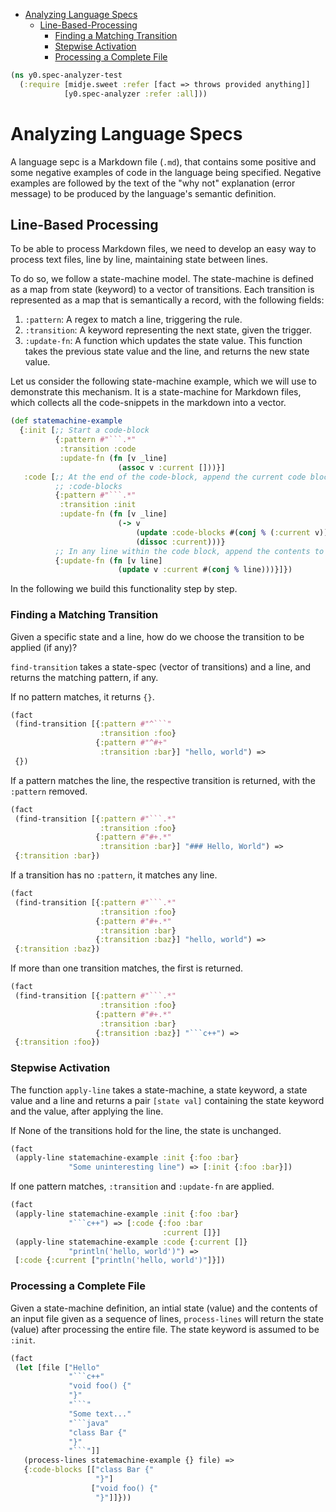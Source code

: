 * [Analyzing Language Specs](#analyzing-language-specs)
  * [Line-Based-Processing](#line-based-processing)
    * [Finding a Matching Transition](#finding-a-matching-transition)
    * [Stepwise Activation](#stepwise-activation)
    * [Processing a Complete File](#processing-a-complete-file)
```clojure
(ns y0.spec-analyzer-test
  (:require [midje.sweet :refer [fact => throws provided anything]]
            [y0.spec-analyzer :refer :all]))

```
# Analyzing Language Specs

A language sepc is a Markdown file (`.md`), that contains some positive and
some negative examples of code in the language being specified. Negative
examples are followed by the text of the "why not" explanation (error
message) to be produced by the language's semantic definition.

## Line-Based Processing

To be able to process Markdown files, we need to develop an easy way to
process text files, line by line, maintaining state between lines.

To do so, we follow a state-machine model. The state-machine is defined as a
map from state (keyword) to a vector of transitions. Each transition is
represented as a map that is semantically a record, with the following
fields:

1. `:pattern`: A regex to match a line, triggering the rule.
2. `:transition`: A keyword representing the next state, given the trigger.
3. `:update-fn`: A function which updates the state value. This function
   takes the previous state value and the line, and returns the new state
   value.

Let us consider the following state-machine example, which we will use to
demonstrate this mechanism. It is a state-machine for Markdown files, which
collects all the code-snippets in the markdown into a vector.
```clojure
(def statemachine-example
  {:init [;; Start a code-block
          {:pattern #"```.*"
           :transition :code
           :update-fn (fn [v _line]
                        (assoc v :current []))}]
   :code [;; At the end of the code-block, append the current code block to
          ;; :code-blocks
          {:pattern #"```.*"
           :transition :init
           :update-fn (fn [v _line]
                        (-> v
                            (update :code-blocks #(conj % (:current v)))
                            (dissoc :current)))}
          ;; In any line within the code block, append the contents to :current
          {:update-fn (fn [v line]
                        (update v :current #(conj % line)))}]})

```
In the following we build this functionality step by step.

### Finding a Matching Transition

Given a specific state and a line, how do we choose the transition to be
applied (if any)?

`find-transition` takes a state-spec (vector of transitions) and a line, and
returns the matching pattern, if any.

If no pattern matches, it returns `{}`.
```clojure
(fact
 (find-transition [{:pattern #"^```"
                    :transition :foo}
                   {:pattern #"^#+"
                    :transition :bar}] "hello, world") =>
 {})

```
If a pattern matches the line, the respective transition is returned, with
the `:pattern` removed.
```clojure
(fact
 (find-transition [{:pattern #"```.*"
                    :transition :foo}
                   {:pattern #"#+.*"
                    :transition :bar}] "### Hello, World") =>
 {:transition :bar})

```
If a transition has no `:pattern`, it matches any line.
```clojure
(fact
 (find-transition [{:pattern #"```.*"
                    :transition :foo}
                   {:pattern #"#+.*"
                    :transition :bar}
                   {:transition :baz}] "hello, world") =>
 {:transition :baz})

```
If more than one transition matches, the first is returned.
```clojure
(fact
 (find-transition [{:pattern #"```.*"
                    :transition :foo}
                   {:pattern #"#+.*"
                    :transition :bar}
                   {:transition :baz}] "```c++") =>
 {:transition :foo})

```
### Stepwise Activation

The function `apply-line` takes a state-machine, a state keyword, a state
value and a line and returns a pair `[state val]` containing the state
keyword and the value, after applying the line.

If None of the transitions hold for the line, the state is unchanged.
```clojure
(fact
 (apply-line statemachine-example :init {:foo :bar}
             "Some uninteresting line") => [:init {:foo :bar}])

```
If one pattern matches, `:transition` and `:update-fn` are applied.
```clojure
(fact
 (apply-line statemachine-example :init {:foo :bar}
             "```c++") => [:code {:foo :bar
                                  :current []}]
 (apply-line statemachine-example :code {:current []}
             "println('hello, world')") =>
 [:code {:current ["println('hello, world')"]}])

```
### Processing a Complete File

Given a state-machine definition, an intial state (value) and the contents of
an input file given as a sequence of lines, `process-lines` will return the
state (value) after processing the entire file. The state keyword is assumed
to be `:init`.
```clojure
(fact
 (let [file ["Hello"
             "```c++"
             "void foo() {"
             "}"
             "```"
             "Some text..."
             "```java"
             "class Bar {"
             "}"
             "```"]]
   (process-lines statemachine-example {} file) =>
   {:code-blocks [["class Bar {"
                   "}"]
                  ["void foo() {"
                   "}"]]}))
```

